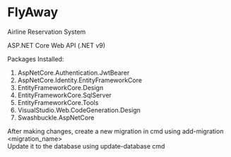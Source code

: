 # FlyAway
Airline Reservation System

ASP.NET Core Web API (.NET v9)

Packages Installed:

1. AspNetCore.Authentication.JwtBearer
2. AspNetCore.Identity.EntityFrameworkCore
3. EntityFrameworkCore.Design
4. EntityFrameworkCore.SqlServer
5. EntityFrameworkCore.Tools
6. VisualStudio.Web.CodeGeneration.Design
7. Swashbuckle.AspNetCore

After making changes, create a new migration in cmd using add-migration <migration_name><br>
Update it to the database using update-database cmd
